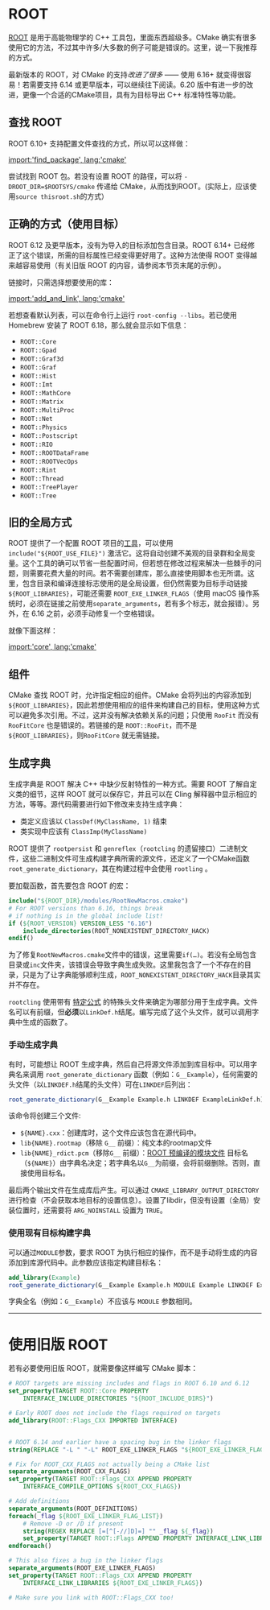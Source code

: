 
# ROOT

[ROOT](https://root.cern/) 是用于高能物理学的 C++ 工具包，里面东西超级多。CMake 确实有很多使用它的方法，不过其中许多/大多数的例子可能是错误的。这里，说一下我推荐的方式。

最新版本的 ROOT，对 CMake 的支持*改进了很多* —— 使用 6.16+ 就变得很容易！若需要支持 6.14 或更早版本，可以继续往下阅读。6.20 版中有进一步的改进，更像一个合适的CMake项目，具有为目标导出 C++ 标准特性等功能。

## 查找 ROOT

ROOT 6.10+ 支持配置文件查找的方式，所以可以这样做：

[import:'find_package', lang:'cmake'](../../examples/root-simple/CMakeLists.txt)

尝试找到 ROOT 包。若没有设置 ROOT 的路径，可以将 `-DROOT_DIR=$ROOTSYS/cmake` 传递给 CMake，从而找到ROOT。(实际上，应该使用`source thisroot.sh`的方式）


## 正确的方式（使用目标）

ROOT 6.12 及更早版本，没有为导入的目标添加包含目录。ROOT 6.14+ 已经修正了这个错误，所需的目标属性已经变得更好用了。这种方法使得 ROOT 变得越来越容易使用（有关旧版 ROOT 的内容，请参阅本节页末尾的示例）。

链接时，只需选择想要使用的库：

[import:'add_and_link', lang:'cmake'](../../examples/root-simple/CMakeLists.txt)

若想查看默认列表，可以在命令行上运行 `root-config --libs`。若已使用 Homebrew 安装了 ROOT 6.18，那么就会显示如下信息：

* `ROOT::Core`
* `ROOT::Gpad`
* `ROOT::Graf3d`
* `ROOT::Graf`
* `ROOT::Hist`
* `ROOT::Imt`
* `ROOT::MathCore`
* `ROOT::Matrix`
* `ROOT::MultiProc`
* `ROOT::Net`
* `ROOT::Physics`
* `ROOT::Postscript`
* `ROOT::RIO`
* `ROOT::ROOTDataFrame`
* `ROOT::ROOTVecOps`
* `ROOT::Rint`
* `ROOT::Thread`
* `ROOT::TreePlayer`
* `ROOT::Tree`

## 旧的全局方式

ROOT 提供了一个配置 ROOT 项目的[工具](https://root.cern.ch/how/integrate-root-my-project-cmake)，可以使用 `include("${ROOT_USE_FILE}")` 激活它。这将自动创建不美观的目录群和全局变量。这个工具的确可以节省一些配置时间，但若想在修改过程来解决一些棘手的问题，则需要花费大量的时间。若不需要创建库，那么直接使用脚本也无所谓。这里，包含目录和编译连接标志使用的是全局设置，但仍然需要为目标手动链接 `${ROOT_LIBRARIES}`，可能还需要 `ROOT_EXE_LINKER_FLAGS`（使用 macOS 操作系统时，必须在链接之前使用`separate_arguments`，若有多个标志，就会报错）。另外，在 6.16 之前，必须手动修复一个空格错误。

就像下面这样：

[import:'core', lang:'cmake'](../../examples/root-usefile/CMakeLists.txt)

## 组件

CMake 查找 ROOT 时，允许指定相应的组件。CMake 会将列出的内容添加到 `${ROOT_LIBRARIES}`，因此若想使用相应的组件来构建自己的目标，使用这种方式可以避免多次引用。不过，这并没有解决依赖关系的问题；只使用 `RooFit` 而没有 `RooFitCore` 也是错误的。若链接的是 `ROOT::RooFit`，而不是`${ROOT_LIBRARIES}`，则`RooFitCore` 就无需链接。

## 生成字典

生成字典是 ROOT 解决 C++ 中缺少反射特性的一种方式。需要 ROOT 了解自定义类的细节，这样 ROOT 就可以保存它，并且可以在 Cling 解释器中显示相应的方法，等等。源代码需要进行如下修改来支持生成字典：

* 类定义应该以 `ClassDef(MyClassName, 1)` 结束
* 类实现中应该有 `ClassImp(MyClassName)`

ROOT 提供了  `rootpersist` 和 `genreflex`（`rootcling` 的遗留接口）二进制文件，这些二进制文件可生成构建字典所需的源文件，还定义了一个CMake函数`root_generate_dictionary`，其在构建过程中会使用 `rootling` 。

要加载函数，首先要包含 ROOT 的宏：
```cmake
include("${ROOT_DIR}/modules/RootNewMacros.cmake")
# For ROOT versions than 6.16, things break 
# if nothing is in the global include list!
if (${ROOT_VERSION} VERSION_LESS "6.16")
    include_directories(ROOT_NONEXISTENT_DIRECTORY_HACK)
endif()
```

为了修复`RootNewMacros.cmake`文件中的错误，这里需要`if(…)`。若没有全局包含目录或`inc`文件夹，该错误会导致字典生成失败。这里我包含了一个不存在的目录，只是为了让字典能够顺利生成，`ROOT_NONEXISTENT_DIRECTORY_HACK`目录其实并不存在。

`rootcling` 使用带有 [特定公式][linkdef-root] 的特殊头文件来确定为哪部分用于生成字典。文件名可以有前缀，但**必须**以`LinkDef.h`结尾。编写完成了这个头文件，就可以调用字典中生成的函数了。

### 手动生成字典
有时，可能想让 ROOT 生成字典，然后自己将源文件添加到库目标中。可以用字典名来调用 `root_generate_dictionary` 函数（例如：`G__Example`），任何需要的头文件（以`LINKDEF.h`结尾的头文件）可在`LINKDEF`后列出：

```cmake
root_generate_dictionary(G__Example Example.h LINKDEF ExampleLinkDef.h)
```

该命令将创建三个文件:
* `${NAME}.cxx`：创建库时，这个文件应该包含在源代码中。
* `lib{NAME}.rootmap`（移除 `G__` 前缀）：纯文本的rootmap文件
* `lib{NAME}_rdict.pcm`（移除`G__` 前缀）：[ROOT 预编译的模块文件][ROOT pre-compiled module file]
目标名（`${NAME}`）由字典名决定；若字典名以`G__`为前缀，会将前缀删除。否则，直接使用目标名。

最后两个输出文件在生成库后产生。可以通过 `CMAKE_LIBRARY_OUTPUT_DIRECTORY` 进行检查（不会获取本地目标的设置信息）。设置了libdir，但没有设置（全局）安装位置时，还需要将 `ARG_NOINSTALL` 设置为 `TRUE`。

### 使用现有目标构建字典
可以通过`MODULE`参数，要求 ROOT 为执行相应的操作，而不是手动将生成的内容添加到库源代码中。此参数应该指定构建目标名：

```cmake
add_library(Example)
root_generate_dictionary(G__Example Example.h MODULE Example LINKDEF ExampleLinkDef.h)
```

字典全名（例如：`G__Example`）不应该与 `MODULE` 参数相同。


[linkdef-root]: https://root.cern.ch/selecting-dictionary-entries-linkdefh
[ROOT pre-compiled module file]: https://inspirehep.net/literature/1413967

---

# 使用旧版 ROOT

若有必要使用旧版 ROOT，就需要像这样编写 CMake 脚本：

```cmake
# ROOT targets are missing includes and flags in ROOT 6.10 and 6.12
set_property(TARGET ROOT::Core PROPERTY
    INTERFACE_INCLUDE_DIRECTORIES "${ROOT_INCLUDE_DIRS}")

# Early ROOT does not include the flags required on targets
add_library(ROOT::Flags_CXX IMPORTED INTERFACE)


# ROOT 6.14 and earlier have a spacing bug in the linker flags
string(REPLACE "-L " "-L" ROOT_EXE_LINKER_FLAGS "${ROOT_EXE_LINKER_FLAGS}")

# Fix for ROOT_CXX_FLAGS not actually being a CMake list
separate_arguments(ROOT_CXX_FLAGS)
set_property(TARGET ROOT::Flags_CXX APPEND PROPERTY
    INTERFACE_COMPILE_OPTIONS ${ROOT_CXX_FLAGS})

# Add definitions
separate_arguments(ROOT_DEFINITIONS)
foreach(_flag ${ROOT_EXE_LINKER_FLAG_LIST})
    # Remove -D or /D if present
    string(REGEX REPLACE [=[^[-//]D]=] "" _flag ${_flag})
    set_property(TARGET ROOT::Flags APPEND PROPERTY INTERFACE_LINK_LIBRARIES ${_flag})
endforeach()

# This also fixes a bug in the linker flags
separate_arguments(ROOT_EXE_LINKER_FLAGS)
set_property(TARGET ROOT::Flags_CXX APPEND PROPERTY
    INTERFACE_LINK_LIBRARIES ${ROOT_EXE_LINKER_FLAGS})

# Make sure you link with ROOT::Flags_CXX too!
```
